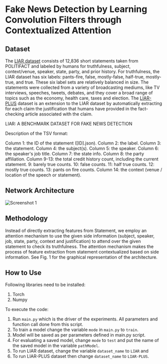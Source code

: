 # Fake News Detection by Learning Convolution Filters through Contextualized Attention

## Dataset
The [LIAR dataset](https://github.com/thiagorainmaker77/liar_dataset) consists of 12,836 short statements taken from POLITIFACT and labeled by humans for truthfulness, subject, context/venue, speaker, state, party, and prior history. For truthfulness, the LIAR dataset has six labels: pants-fire, false, mostly-false, half-true, mostly-true, and true. These six label sets are relatively balanced in size. The statements were collected from a variety of broadcasting mediums, like TV interviews, speeches, tweets, debates, and they cover a broad range of topics such as the economy, health care, taxes and election. The [LIAR-PLUS](https://github.com/Tariq60/LIAR-PLUS) dataset is an extension to the LIAR dataset by automatically extracting for each claim the justification that humans have provided in the fact-checking article associated with the claim.

LIAR: A BENCHMARK DATASET FOR FAKE NEWS DETECTION

Description of the TSV format:

Column 1: the ID of the statement ([ID].json).
Column 2: the label.
Column 3: the statement.
Column 4: the subject(s).
Column 5: the speaker.
Column 6: the speaker's job title.
Column 7: the state info.
Column 8: the party affiliation.
Column 9-13: the total credit history count, including the current statement.
9: barely true counts.
10: false counts.
11: half true counts.
12: mostly true counts.
13: pants on fire counts.
Column 14: the context (venue / location of the speech or statement).

## Network Architecture
![Screenshot 1](https://github.com/ekagra-ranjan/fake-news-detection-LIAR-pytorch/blob/master/fake-net.png "Net")


## Methodology
Instead of directly extracting features from Statement, we employ an attention mechanism to use the given side information (subject, speaker, job, state, party, context and justification) to attend over the given statement to check its truthfulness. The attention mechanism makes the process of feature extraction from statement contextualized based on side information. See Fig. 1 for the graphical representation of
the architecture.

## How to Use

Following libraries need to be installed:
  1. Torch
  2. Numpy

To execute the code:
  1. Run `main.py` which is the driver of the experiments. All parameters and function call done from this script.
  2. To train a model change the variable `mode` in `main.py` to `train`.
  3. Model will be saved as per parameters defined in main.py script.
  4. For evaluating a saved model, change `mode` to `test` and put the name of the saved model in the variable `pathModel`.
  5. To run LIAR dataset, change the variable `dataset_name` to `LIAR` and
  6. To run LIAR-PLUS dataset then change `dataset_name` to `LIAR-PLUS`.
